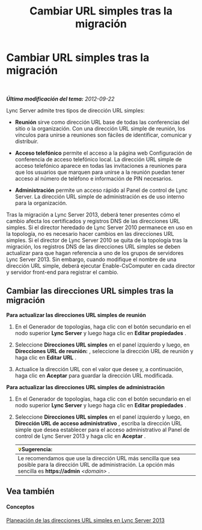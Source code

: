 ﻿---
title: Cambiar URL simples tras la migración
TOCTitle: Cambiar URL simples tras la migración
ms:assetid: addb0dc8-8324-42b1-9a00-f4bd14fdf5c0
ms:mtpsurl: https://technet.microsoft.com/es-es/library/JJ721844(v=OCS.15)
ms:contentKeyID: 49889530
ms.date: 01/07/2017
mtps_version: v=OCS.15
ms.translationtype: HT
---

# Cambiar URL simples tras la migración

 

_**Última modificación del tema:** 2012-09-22_

Lync Server admite tres tipos de dirección URL simples:

  - **Reunión** sirve como dirección URL base de todas las conferencias del sitio o la organización. Con una dirección URL simple de reunión, los vínculos para unirse a reuniones son fáciles de identificar, comunicar y distribuir.

  - **Acceso telefónico** permite el acceso a la página web Configuración de conferencia de acceso telefónico local. La dirección URL simple de acceso telefónico aparece en todas las invitaciones a reuniones para que los usuarios que marquen para unirse a la reunión puedan tener acceso al número de teléfono e información de PIN necesarios.

  - **Administración** permite un acceso rápido al Panel de control de Lync Server. La dirección URL simple de administración es de uso interno para la organización.

Tras la migración a Lync Server 2013, deberá tener presentes cómo el cambio afecta los certificados y registros DNS de las direcciones URL simples. Si el director heredado de Lync Server 2010 permanece en uso en la topología, no es necesario hacer cambios en las direcciones URL simples. Si el director de Lync Server 2010 se quita de la topología tras la migración, los registros DNS de las direcciones URL simples se deben actualizar para que hagan referencia a uno de los grupos de servidores Lync Server 2013. Sin embargo, cuando modifique el nombre de una dirección URL simple, deberá ejecutar Enable-CsComputer en cada director y servidor front-end para registrar el cambio.

## Cambiar las direcciones URL simples tras la migración

**Para actualizar las direcciones URL simples de reunión**

1.  En el Generador de topologías, haga clic con el botón secundario en el nodo superior **Lync Server** y luego haga clic en **Editar propiedades** .

2.  Seleccione **Direcciones URL simples** en el panel izquierdo y luego, en **Direcciones URL de reunión:** , seleccione la dirección URL de reunión y haga clic en **Editar URL** .

3.  Actualice la dirección URL con el valor que desee y, a continuación, haga clic en **Aceptar** para guardar la dirección URL modificada.

**Para actualizar las direcciones URL simples de administración**

1.  En el Generador de topologías, haga clic con el botón secundario en el nodo superior **Lync Server** y luego haga clic en **Editar propiedades** .

2.  Seleccione **Direcciones URL simples** en el panel izquierdo y luego, en **Dirección URL de acceso administrativo** , escriba la dirección URL simple que desea establecer para el acceso administrativo al Panel de control de Lync Server 2013 y haga clic en **Aceptar** .
    
    <table>
    <thead>
    <tr class="header">
    <th><img src="images/JJ205319.tip(OCS.15).gif" title="tip" alt="tip" />Sugerencia:</th>
    </tr>
    </thead>
    <tbody>
    <tr class="odd">
    <td>Le recomendamos que use la dirección URL más sencilla que sea posible para la dirección URL de administración. La opción más sencilla es <strong>https://admin</strong> <em>&lt;domain&gt;</em> .</td>
    </tr>
    </tbody>
    </table>


## Vea también

#### Conceptos

[Planeación de las direcciones URL simples en Lync Server 2013](lync-server-2013-planning-for-simple-urls.md)

